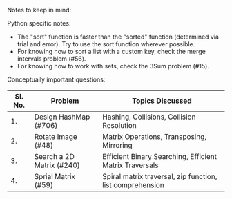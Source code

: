 Notes to keep in mind:

Python specific notes:
- The "sort" function is faster than the "sorted" function (determined via trial and error). Try to use the sort function wherever possible. 
- For knowing how to sort a list with a custom key, check the merge intervals problem (#56). 
- For knowing how to work with sets, check the 3Sum problem (#15). 

Conceptually important questions: 

| Sl. No. | Problem                   | Topics Discussed                                          |
|---------|---------------------------|-----------------------------------------------------------|
| 1.      | Design HashMap (#706)     | Hashing, Collisions, Collision Resolution                 |
| 2.      | Rotate Image (#48)        | Matrix Operations, Transposing, Mirroring                 |
| 3.      | Search a 2D Matrix (#240) | Efficient Binary Searching, Efficient Matrix Traversals   |
| 4.      | Sprial Matrix (#59)       | Spiral matrix traversal, zip function, list comprehension |